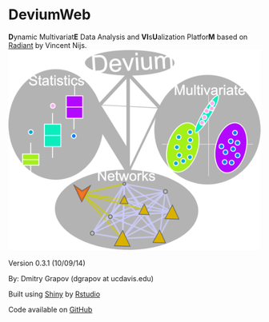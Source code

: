 DeviumWeb
=========
<b>D</b>ynamic Multivariat<b>E</b> Data Analysis and <b>VI</b>s<b>U</b>alization Platfor<b>M</b> based on [Radiant](https://github.com/mostly-harmless/radiant) by Vincent Nijs.
![logo](tools/help/figures/generic_logo.png)

Version 0.3.1 (10/09/14)

By: Dmitry Grapov (dgrapov at ucdavis.edu)

Built using [Shiny](http://www.rstudio.com/shiny/) by [Rstudio](http://www.rstudio.com/)

Code available on [GitHub](https://github.com/dgrapov/DeviumWeb)

